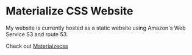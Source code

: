 Materialize CSS Website
=========
My website is currently hosted as a static website using Amazon's Web Service S3 and route 53.


Check out [Materiaizecss](http://materializecss.com/)

